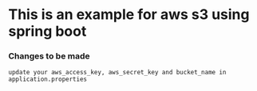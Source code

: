# This is an example for aws s3 using spring boot

### Changes to be made
    update your aws_access_key, aws_secret_key and bucket_name in application.properties